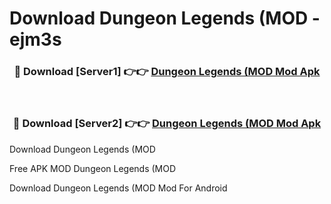 # Download Dungeon Legends (MOD - ejm3s



<div align="center">
<h3>🔴 Download [Server1] 👉👉 <a href="https://momento.my/?title=Dungeon_Legends_(MOD">Dungeon Legends (MOD Mod Apk</a></h3><br>

<h3>🔴 Download [Server2] 👉👉 <a href="https://momento.my/?title=Dungeon_Legends_(MOD">Dungeon Legends (MOD Mod Apk</a></h3>
</div>



Download Dungeon Legends (MOD 

Free APK MOD Dungeon Legends (MOD 

Download Dungeon Legends (MOD Mod For Android
